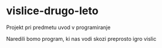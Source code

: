 # vislice-drugo-leto

Projekt pri predmetu uvod v programiranje

Naredili bomo program, ki nas vodi skozi preprosto igro vislic

